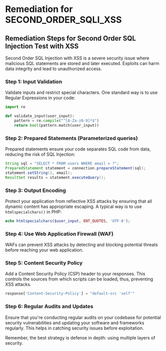 # Remediation for SECOND_ORDER_SQLI_XSS

## Remediation Steps for Second Order SQL Injection Test with XSS

Second Order SQL Injection with XSS is a severe security issue where malicious SQL statements are stored and later executed. Exploits can harm data integrity and lead to unauthorized access. 

### Step 1: Input Validation

Validate inputs and restrict special characters. One standard way is to use Regular Expressions in your code:

```python
import re

def validate_input(user_input): 
    pattern = re.compile("^[A-Za-z0-9]*$")
    return bool(pattern.match(user_input))
```

### Step 2: Prepared Statements (Parameterized queries)

Prepared statements ensure your code separates SQL code from data, reducing the risk of SQL Injection:

```java
String sql = "SELECT * FROM users WHERE email = ?";
PreparedStatement statement = connection.prepareStatement(sql);
statement.setString(1, email);
ResultSet results = statement.executeQuery();
```

### Step 3: Output Encoding 

Protect your application from reflective XSS attacks by ensuring that all dynamic content has appropriate escaping. A typical way is to use `htmlspecialchars()` in PHP:

```php
echo htmlspecialchars($user_input, ENT_QUOTES, 'UTF-8');
```

### Step 4: Use Web Application Firewall (WAF)

WAFs can prevent XSS attacks by detecting and blocking potential threats before reaching your web application.

### Step 5: Content Security Policy

Add a Content Security Policy (CSP) header to your responses. This controls the sources from which scripts can be loaded, thus, preventing XSS attacks.

```python
response['Content-Security-Policy'] = "default-src 'self'"
``` 

### Step 6: Regular Audits and Updates 

Ensure that you're conducting regular audits on your codebase for potential security vulnerabilities and updating your software and frameworks regularly. This helps in catching security issues before exploitation. 

Remember, the best strategy is defense in depth: using multiple layers of security.